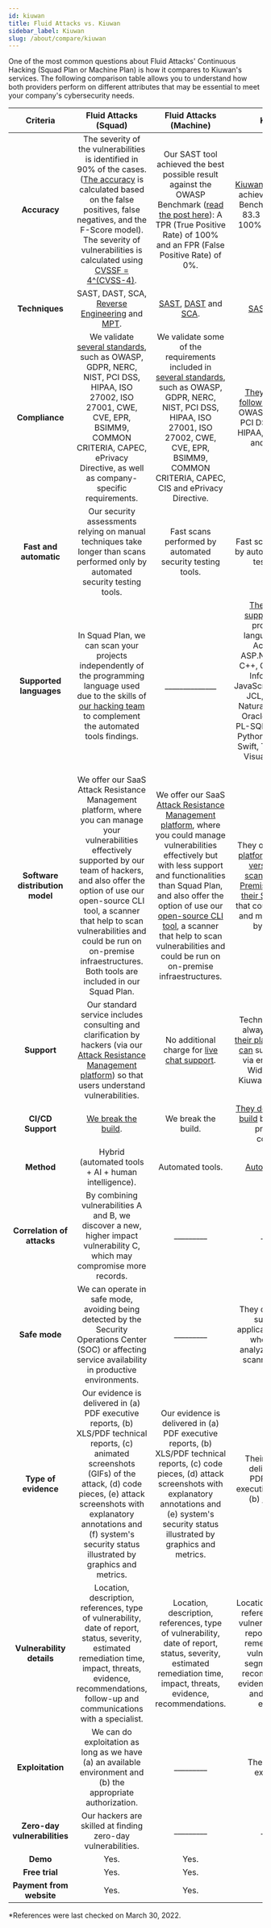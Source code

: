 ```yaml
---
id: kiuwan
title: Fluid Attacks vs. Kiuwan
sidebar_label: Kiuwan
slug: /about/compare/kiuwan
---
```


One of the most common questions
about Fluid Attacks' Continuous Hacking
(Squad Plan or Machine Plan)
is how it compares to Kiuwan's services.
The following comparison table
allows you to understand
how both providers perform on different attributes
that may be essential to meet your company's cybersecurity needs.

|           **Criteria**          |                                                                                                                                                                  **Fluid Attacks (Squad)**                                                                                                                                                                  |                                                                                                                                                                                                                   **Fluid Attacks (Machine)**                                                                                                                                                                                                                   |                                                                                                                                                                                             **Kiuwan***                                                                                                                                                                                            |
|:-------------------------------:|:----------------------------------------------------------------------------------------------------------------------------------------------------------------------------------------------------------------------------------------------------------------------------------------------------------------------------------------------------------:|:-------------------------------------------------------------------------------------------------------------------------------------------------------------------------------------------------------------------------------------------------------------------------------------------------------------------------------------------------------------------------------------------------------------------------------------------------------------:|:-------------------------------------------------------------------------------------------------------------------------------------------------------------------------------------------------------------------------------------------------------------------------------------------------------------------------------------------------------------------------------------------------:|
| **Accuracy**                   | The severity of the vulnerabilities is identified in 90% of the cases. ([The accuracy](/about/sla/accuracy/) is calculated based on the false positives, false negatives, and the F-Score model). The severity of vulnerabilities is calculated using [CVSSF = 4^(CVSS-4)](/about/faq/#adjustment-by-severity).                                             | Our SAST tool achieved the best possible result against the OWASP Benchmark ([read the post here](https://fluidattacks.com/blog/owasp-benchmark-fluid-attacks/)): A TPR (True Positive Rate) of 100% and an FPR (False Positive Rate) of 0%.                                                                                                                                                                                                                  | [Kiuwan Code Security](https://www.kiuwan.com/blog/owasp-benchmark-diy/) achieved an OWASP Benchmark score of 83.3 with a TPR of 100% and an FPR of 16.7%.                                                                                                                                                                                                                                        |
| **Techniques**                  | SAST, DAST, SCA, [Reverse Engineering](https://fluidattacks.com/categories/re/) and [MPT](https://fluidattacks.com/categories/re/).                                                                                                                                                                                                                        | [SAST](https://fluidattacks.com/categories/sast/), [DAST](https://fluidattacks.com/categories/dast/) and [SCA](https://fluidattacks.com/categories/sca/).                                                                                                                                                                                                                                                                                                     | [SAST](https://www.kiuwan.com/code-security-sast/) and [SCA](https://www.kiuwan.com/insights-open-source/).                                                                                                                                                                                                                                                                                       |
| **Compliance**                  | We validate [several standards](https://docs.fluidattacks.com/criteria/compliance/), such as OWASP, GDPR, NERC, NIST, PCI DSS,  HIPAA, ISO 27002, ISO 27001, CWE, CVE, EPR, BSIMM9, COMMON CRITERIA, CAPEC, ePrivacy Directive, as well as company-specific requirements.                                                                                  | We validate some of the requirements included in [several standards](https://docs.fluidattacks.com/criteria/compliance/), such as OWASP, GDPR, NERC, NIST, PCI DSS, HIPAA, ISO 27001, ISO 27002, CWE, CVE, EPR, BSIMM9, COMMON CRITERIA, CAPEC, CIS and ePrivacy Directive.                                                                                                                                                                                   | [They validate the following standards:](https://www.kiuwan.com/blog/security-standards-in-software-development/) OWASP, NIST, CWE, PCI DSS, MISRA-C, HIPAA, WASC, BIZEC and SEI CERT.                                                                                                                                                                                                            |
| **Fast and automatic**          | Our security assessments relying on manual techniques take longer than scans performed only by automated security testing tools.                                                                                                                                                                                                                           | Fast scans performed by automated security testing tools.                                                                                                                                                                                                                                                                                                                                                                                                     | Fast scans performed by automated security testing tools.                                                                                                                                                                                                                                                                                                                                         |
| **Supported languages**         | In Squad Plan, we can scan your projects independently of the programming language used due to the skills of [our hacking team](https://fluidattacks.com/solutions/penetration-testing/) to complement the automated tools findings.                                                                                                                       | ______________                                                                                                                                                                                                                                                                                                                                                                                                                                                | [Their solutions support](https://www.kiuwan.com/docs/pages/viewpage.action?pageId=17727588) following programming languages: ABAP, ActionScript, ASP.NET, C, Cobol, C++, C#, Go, HTML, Informix, Java, JavaScript/TypeScript, JCL, JSP, Kotlin, Natural, Objective C, OracleForms, PHP, PL-SQL, PowerScript, Python, RPG4, Scala, Swift, Transact-SQL, VisualBasic 6 and VB.Net.                 |
| **Software distribution model** | We offer our SaaS Attack Resistance Management platform, where you can manage your vulnerabilities effectively supported by our team of hackers, and also offer the option of use our open-source CLI tool, a scanner that help to scan vulnerabilities and could be run on on-premise infraestructures. Both tools are included in our Squad Plan.        | We offer our SaaS [Attack Resistance Management platform](https://docs.fluidattacks.com/machine/web/arm), where you could manage vulnerabilities effectively but with less support and functionalities than Squad Plan, and also offer the option of use our [open-source CLI tool](https://docs.fluidattacks.com/machine/scanner/plans/foss), a scanner that help to scan vulnerabilities and could be run on on-premise infraestructures.                   | They offer their [SaaS platform](https://www.kiuwan.com/docs/display/K5/Kiuwan+Cloud+Analyzer), also a [local version of their scanner](https://www.kiuwan.com/docs/display/K5/Kiuwan+Local+Analyzer) and [On-Premises version of their SaaS platform](https://www.kiuwan.com/docs/display/K5/Kiuwan+On-Premises+Distributed+Version) that could be installed and managed totally by the client.  |
| **Support**                     | Our standard service includes consulting and clarification by hackers (via our [Attack Resistance Management platform](https://docs.fluidattacks.com/machine/web/arm)) so that users understand vulnerabilities.                                                                                                                                           | No additional charge for [live chat support](/machine/web/support/live-chat).                                                                                                                                                                                                                                                                                                                                                                                 | Technical support is always included [in their plans](https://www.kiuwan.com/pricing/). [Customers can](https://www.kiuwan.com/docs/display/K5/Kiuwan+Technical+Support+Guide) submit requests via email, the Help Widget, and the Kiuwan Help Center.                                                                                                                                            |
| **CI/CD Support**             | [We break the build](https://fluidattacks.com/solutions/devsecops/).                                                                                                                                                                                                                                                                                       | We break the build.                                                                                                                                                                                                                                                                                                                                                                                                                                           | [They do not break the build](https://www.kiuwan.com/press-releases/) but only report problematic conditions.                                                                                                                                                                                                                                                                                     |
| **Method**                      | Hybrid (automated tools + AI + human   intelligence).                                                                                                                                                                                                                                                                                                      | Automated tools.                                                                                                                                                                                                                                                                                                                                                                                                                                              | [Automated tools](https://www.kiuwan.com/insights-open-source/).                                                                                                                                                                                                                                                                                                                                  |
| **Correlation of attacks**      | By combining vulnerabilities A and B, we discover a new, higher impact vulnerability C, which may compromise more records.                                                                                                                                                                                                                                 | _________                                                                                                                                                                                                                                                                                                                                                                                                                                                     | _________                                                                                                                                                                                                                                                                                                                                                                                         |
| **Safe mode**                   | We can operate in safe mode, avoiding being detected by the Security Operations Center (SOC) or affecting service availability in productive environments.                                                                                                                                                                                                 | _________                                                                                                                                                                                                                                                                                                                                                                                                                                                     | They do not need to suspend the application's service, whose code is analyzed during the scanning process.                                                                                                                                                                                                                                                                                        |
| **Type of evidence**            | Our evidence is delivered in (a) PDF executive reports, (b) XLS/PDF technical reports, (c) animated screenshots (GIFs) of the attack, (d) code pieces, (e) attack screenshots with explanatory annotations and (f) system's security status illustrated by graphics and metrics.                                                                           | Our evidence is delivered in (a) PDF executive reports, (b) XLS/PDF technical reports, (c) code pieces, (d) attack screenshots with explanatory annotations and (e) system's security status illustrated by graphics and metrics.                                                                                                                                                                                                                             | Their evidence is delivered in (a) PDF/XML/CSV executive reports and (b) [customized reports](https://www.kiuwan.com/docs/display/K5/Getting+Started+with+Kiuwan).                                                                                                                                                                                                                             |
| **Vulnerability details**       | Location, description, references, type of vulnerability, date of report, status, severity, estimated remediation time, impact, threats, evidence, recommendations, follow-up and communications with a specialist.                                                                                                                                        | Location, description, references, type of vulnerability, date of report, status, severity, estimated remediation time, impact, threats, evidence, recommendations.                                                                                                                                                                                                                                                                                           | Location, description, references, type of vulnerability, date of report, estimated remediation time, vulnerable code segment, threats, recommendations, evidence, vulnerable and fixed code examples.                                                                                                                                                                                            |
| **Exploitation**                | We can do exploitation as long as we have (a) an available environment and (b) the appropriate authorization.                                                                                                                                                                                                                                              | _________                                                                                                                                                                                                                                                                                                                                                                                                                                                     | They cannot do exploitation.                                                                                                                                                                                                                                                                                                                                                                      |
| **Zero-day vulnerabilities**    | Our hackers are skilled at finding zero-day vulnerabilities.                                                                                                                                                                                                                                                                                               | _________                                                                                                                                                                                                                                                                                                                                                                                                                                                     | _________                                                                                                                                                                                                                                                                                                                                                                                         |
|           **Demo**           | Yes.                                                                                                                                                                                                                                                                                                                                                        | Yes.                                                                                                                                                                                                                                                                                                                                                                                                                                                           | No.                                                                                                                                                                                                                                                                                                                                                                                                |
|        **Free trial**        | Yes.                                                                                                                                                                                                                                                                                                                                                        | Yes.                                                                                                                                                                                                                                                                                                                                                                                                                                                           | Yes.                                                                                                                                                                                                                                                                                                                                                                                               |
|   **Payment from website**   | Yes.                                                                                                                                                                                                                                                                                                                                                        | Yes.                                                                                                                                                                                                                                                                                                                                                                                                                                                           | Yes.                                                                                                                                                                                                                                                                                                                                                                                               |

*References were last checked on March 30, 2022.
